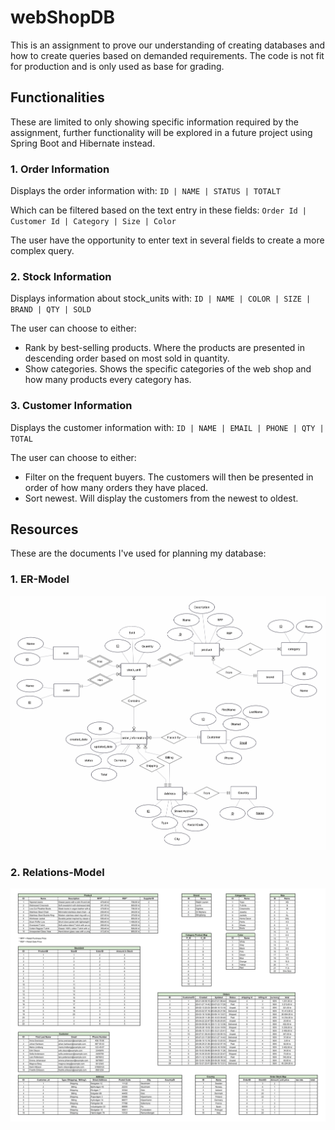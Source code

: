 # webShopDB
This is an assignment to prove our understanding of creating databases and how to create queries based on demanded requirements.
The code is not fit for production and is only used as base for grading.

## Functionalities
These are limited to only showing specific information required by the assignment, further functionality will be explored
in a future project using Spring Boot and Hibernate instead.

### 1. Order Information
Displays the order information with:
`ID | NAME | STATUS | TOTALT`

Which can be filtered based on the text entry in these fields: `Order Id | Customer Id | Category | Size | Color`

The user have the opportunity to enter text in several fields to create a more complex query.

### 2. Stock Information
Displays information about stock_units with:
`ID | NAME | COLOR | SIZE | BRAND | QTY | SOLD`

The user can choose to either:
* Rank by best-selling products. Where the products are presented in descending order based on most sold in quantity.
* Show categories. Shows the specific categories of the web shop and how many products every category has.

### 3. Customer Information
Displays the customer information with:
`ID | NAME | EMAIL | PHONE | QTY | TOTAL`

The user can choose to either:
* Filter on the frequent buyers. The customers will then be presented in order of how many orders they have placed.
* Sort newest. Will display the customers from the newest to oldest.

## Resources
These are the documents I've used for planning my database:

### 1. ER-Model
![ER-Model describing the database entities and relations](src/Resources/be_better_er.png)

### 2. Relations-Model
![Relations-Model describing the database entities and relations](src/Resources/be_better_rm.png)
